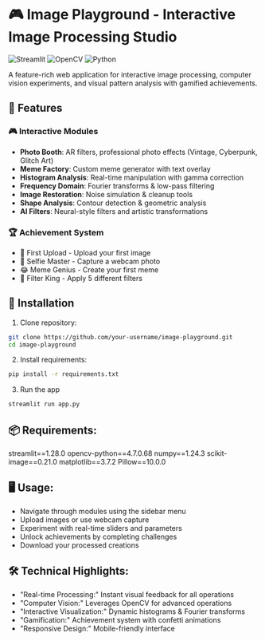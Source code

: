 # 🎮 Image Playground - Interactive Image Processing Studio

![Streamlit](https://img.shields.io/badge/Streamlit-FF4B4B?style=for-the-badge&logo=Streamlit&logoColor=white)
![OpenCV](https://img.shields.io/badge/OpenCV-27338e?style=for-the-badge&logo=OpenCV&logoColor=white)
![Python](https://img.shields.io/badge/Python-3776AB?style=for-the-badge&logo=python&logoColor=white)

A feature-rich web application for interactive image processing, computer vision experiments, and visual pattern analysis with gamified achievements.

## 🌟 Features

### 🎮 Interactive Modules
- **Photo Booth**: AR filters, professional photo effects (Vintage, Cyberpunk, Glitch Art)
- **Meme Factory**: Custom meme generator with text overlay
- **Histogram Analysis**: Real-time manipulation with gamma correction
- **Frequency Domain**: Fourier transforms & low-pass filtering
- **Image Restoration**: Noise simulation & cleanup tools
- **Shape Analysis**: Contour detection & geometric analysis
- **AI Filters**: Neural-style filters and artistic transformations

### 🏆 Achievement System
- 📸 First Upload - Upload your first image
- 🤳 Selfie Master - Capture a webcam photo
- 😂 Meme Genius - Create your first meme
- 👑 Filter King - Apply 5 different filters

## 🚀 Installation

1. Clone repository:
```bash
git clone https://github.com/your-username/image-playground.git
cd image-playground
```
2. Install requirements:
```bash
pip install -r requirements.txt
```
3. Run the app
```bash
streamlit run app.py
```

## 📦 Requirements:
streamlit==1.28.0
opencv-python==4.7.0.68
numpy==1.24.3
scikit-image==0.21.0
matplotlib==3.7.2
Pillow==10.0.0

## 🖥️ Usage:
- Navigate through modules using the sidebar menu
- Upload images or use webcam capture
- Experiment with real-time sliders and parameters
- Unlock achievements by completing challenges
- Download your processed creations

## 🛠️ Technical Highlights:
- "Real-time Processing:" Instant visual feedback for all operations
- "Computer Vision:" Leverages OpenCV for advanced operations
- "Interactive Visualization:" Dynamic histograms & Fourier transforms
- "Gamification:" Achievement system with confetti animations
- "Responsive Design:" Mobile-friendly interface